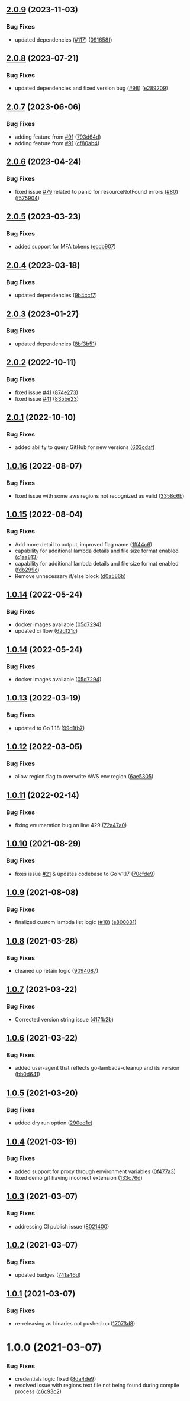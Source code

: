 ## [2.0.9](https://github.com/karl-cardenas-coding/go-lambda-cleanup/compare/v2.0.8...v2.0.9) (2023-11-03)


### Bug Fixes

* updated dependencies ([#117](https://github.com/karl-cardenas-coding/go-lambda-cleanup/issues/117)) ([091658f](https://github.com/karl-cardenas-coding/go-lambda-cleanup/commit/091658f97e0374fbc7092c0a4ca87b9a6d60c793))

## [2.0.8](https://github.com/karl-cardenas-coding/go-lambda-cleanup/compare/v2.0.7...v2.0.8) (2023-07-21)


### Bug Fixes

* updated dependencies and fixed version bug ([#98](https://github.com/karl-cardenas-coding/go-lambda-cleanup/issues/98)) ([e289209](https://github.com/karl-cardenas-coding/go-lambda-cleanup/commit/e289209d1ad09b82ac9917dc17b6c5d536fdb20a))

## [2.0.7](https://github.com/karl-cardenas-coding/go-lambda-cleanup/compare/v2.0.6...v2.0.7) (2023-06-06)


### Bug Fixes

* adding feature from [#91](https://github.com/karl-cardenas-coding/go-lambda-cleanup/issues/91) ([793d64d](https://github.com/karl-cardenas-coding/go-lambda-cleanup/commit/793d64dde00a24dabdb77ef0d90385d32394b82f))
* adding feature from [#91](https://github.com/karl-cardenas-coding/go-lambda-cleanup/issues/91) ([cf80ab4](https://github.com/karl-cardenas-coding/go-lambda-cleanup/commit/cf80ab48750e2b77870a44bb5482ed07efaaff06))

## [2.0.6](https://github.com/karl-cardenas-coding/go-lambda-cleanup/compare/v2.0.5...v2.0.6) (2023-04-24)


### Bug Fixes

* fixed issue [#79](https://github.com/karl-cardenas-coding/go-lambda-cleanup/issues/79) related to panic for resourceNotFound errors ([#80](https://github.com/karl-cardenas-coding/go-lambda-cleanup/issues/80)) ([f575904](https://github.com/karl-cardenas-coding/go-lambda-cleanup/commit/f5759048ff2525f1dd8696cfb77689a687fc4295))

## [2.0.5](https://github.com/karl-cardenas-coding/go-lambda-cleanup/compare/v2.0.4...v2.0.5) (2023-03-23)


### Bug Fixes

* added support for MFA tokens ([eccb907](https://github.com/karl-cardenas-coding/go-lambda-cleanup/commit/eccb907bae2ff72b73d7119aa1638aec45fb9e55))

## [2.0.4](https://github.com/karl-cardenas-coding/go-lambda-cleanup/compare/v2.0.3...v2.0.4) (2023-03-18)


### Bug Fixes

* updated dependencies ([9b4ccf7](https://github.com/karl-cardenas-coding/go-lambda-cleanup/commit/9b4ccf7c2d98b6fae3acf96a826379c46e2d6731))

## [2.0.3](https://github.com/karl-cardenas-coding/go-lambda-cleanup/compare/v2.0.2...v2.0.3) (2023-01-27)


### Bug Fixes

* updated dependencies ([8bf3b51](https://github.com/karl-cardenas-coding/go-lambda-cleanup/commit/8bf3b511b03a6fcc5a31fc1b8f7594f56d2a7b43))

## [2.0.2](https://github.com/karl-cardenas-coding/go-lambda-cleanup/compare/v2.0.1...v2.0.2) (2022-10-11)


### Bug Fixes

* fixed issue [#41](https://github.com/karl-cardenas-coding/go-lambda-cleanup/issues/41) ([874e273](https://github.com/karl-cardenas-coding/go-lambda-cleanup/commit/874e27353086d3eaee06843f988346d5f1ca0404))
* fixed issue [#41](https://github.com/karl-cardenas-coding/go-lambda-cleanup/issues/41) ([835be23](https://github.com/karl-cardenas-coding/go-lambda-cleanup/commit/835be234d8860cf0b5555b071377ec3d1a3b04c6))

## [2.0.1](https://github.com/karl-cardenas-coding/go-lambda-cleanup/compare/v2.0.0...v2.0.1) (2022-10-10)


### Bug Fixes

* added ability to query GitHub for new versions ([603cdaf](https://github.com/karl-cardenas-coding/go-lambda-cleanup/commit/603cdaf7fb146abf13f51375628723975caf284f))

## [1.0.16](https://github.com/karl-cardenas-coding/go-lambda-cleanup/compare/v1.0.15...v1.0.16) (2022-08-07)


### Bug Fixes

* fixed issue with some aws regions not recognized as valid ([3358c6b](https://github.com/karl-cardenas-coding/go-lambda-cleanup/commit/3358c6ba00f15a1c451ee42ca5c3695dc019a1f4))

## [1.0.15](https://github.com/karl-cardenas-coding/go-lambda-cleanup/compare/v1.0.14...v1.0.15) (2022-08-04)


### Bug Fixes

* Add more detail to output, improved flag name ([1ff44c6](https://github.com/karl-cardenas-coding/go-lambda-cleanup/commit/1ff44c6257e648deb79ffaf4b5c3b219e55de984))
* capability for additional lambda details and file size format enabled ([c1aa813](https://github.com/karl-cardenas-coding/go-lambda-cleanup/commit/c1aa813b6ab26bc0b3d5c2a2e2f6f527da743b0f))
* capability for additional lambda details and file size format enabled ([fdb299c](https://github.com/karl-cardenas-coding/go-lambda-cleanup/commit/fdb299cac0e0da231aea0c7461b0f0ed2596ca34))
* Remove unnecessary if/else block ([d0a586b](https://github.com/karl-cardenas-coding/go-lambda-cleanup/commit/d0a586bb6e5feaa11f47896b6072b3c6f440df92))

## [1.0.14](https://github.com/karl-cardenas-coding/go-lambda-cleanup/compare/v1.0.13...v1.0.14) (2022-05-24)


### Bug Fixes

* docker images available ([05d7294](https://github.com/karl-cardenas-coding/go-lambda-cleanup/commit/05d7294980cb2ea19fb64bf951dfad5559ec4f22))
* updated ci flow ([62df21c](https://github.com/karl-cardenas-coding/go-lambda-cleanup/commit/62df21c5271a8a80cdca5e7a609a7ad22ba7a793))

## [1.0.14](https://github.com/karl-cardenas-coding/go-lambda-cleanup/compare/v1.0.13...v1.0.14) (2022-05-24)


### Bug Fixes

* docker images available ([05d7294](https://github.com/karl-cardenas-coding/go-lambda-cleanup/commit/05d7294980cb2ea19fb64bf951dfad5559ec4f22))

## [1.0.13](https://github.com/karl-cardenas-coding/go-lambda-cleanup/compare/v1.0.12...v1.0.13) (2022-03-19)


### Bug Fixes

* updated to Go 1.18 ([99d1fb7](https://github.com/karl-cardenas-coding/go-lambda-cleanup/commit/99d1fb7ceadb068c6852c3b7efa0f13d1baf970a))

## [1.0.12](https://github.com/karl-cardenas-coding/go-lambda-cleanup/compare/v1.0.11...v1.0.12) (2022-03-05)


### Bug Fixes

* allow region flag to overwrite AWS env region ([6ae5305](https://github.com/karl-cardenas-coding/go-lambda-cleanup/commit/6ae5305855dc4d4defa7ef453900cf363e199643))

## [1.0.11](https://github.com/karl-cardenas-coding/go-lambda-cleanup/compare/v1.0.10...v1.0.11) (2022-02-14)


### Bug Fixes

* fixing enumeration bug on line 429 ([72a47a0](https://github.com/karl-cardenas-coding/go-lambda-cleanup/commit/72a47a0be4d8304f64dda91362c82bec71a3ad10))

## [1.0.10](https://github.com/karl-cardenas-coding/go-lambda-cleanup/compare/v1.0.9...v1.0.10) (2021-08-29)


### Bug Fixes

* fixes issue [#21](https://github.com/karl-cardenas-coding/go-lambda-cleanup/issues/21) & updates codebase to Go v1.17 ([70cfde9](https://github.com/karl-cardenas-coding/go-lambda-cleanup/commit/70cfde9d8f2ffb34e8ad7827adb3b786e490ca82))

## [1.0.9](https://github.com/karl-cardenas-coding/go-lambda-cleanup/compare/v1.0.8...v1.0.9) (2021-08-08)


### Bug Fixes

* finalized custom lambda list logic ([#18](https://github.com/karl-cardenas-coding/go-lambda-cleanup/issues/18)) ([e800881](https://github.com/karl-cardenas-coding/go-lambda-cleanup/commit/e800881443cd009b8cf8356e01c4f36705c2d9b5))

## [1.0.8](https://github.com/karl-cardenas-coding/go-lambda-cleanup/compare/v1.0.7...v1.0.8) (2021-03-28)


### Bug Fixes

* cleaned up retain logic ([9094087](https://github.com/karl-cardenas-coding/go-lambda-cleanup/commit/909408731890d16dfb6674b30553034e9025cc5d))

## [1.0.7](https://github.com/karl-cardenas-coding/go-lambda-cleanup/compare/v1.0.6...v1.0.7) (2021-03-22)


### Bug Fixes

* Corrected version string issue ([417fb2b](https://github.com/karl-cardenas-coding/go-lambda-cleanup/commit/417fb2b54b4feba053cd290965df2aace29c3b3d))

## [1.0.6](https://github.com/karl-cardenas-coding/go-lambda-cleanup/compare/v1.0.5...v1.0.6) (2021-03-22)


### Bug Fixes

* added user-agent that reflects go-lambada-cleanup and its version ([bb0d641](https://github.com/karl-cardenas-coding/go-lambda-cleanup/commit/bb0d641be80219703e9cef233789b78d85461ef1))

## [1.0.5](https://github.com/karl-cardenas-coding/go-lambda-cleanup/compare/v1.0.4...v1.0.5) (2021-03-20)


### Bug Fixes

* added dry run option ([290ed1e](https://github.com/karl-cardenas-coding/go-lambda-cleanup/commit/290ed1e0034e0b9a6996205c6885cd186c31a1f7))

## [1.0.4](https://github.com/karl-cardenas-coding/go-lambda-cleanup/compare/v1.0.3...v1.0.4) (2021-03-19)


### Bug Fixes

* added support for proxy through environment variables ([0f477a3](https://github.com/karl-cardenas-coding/go-lambda-cleanup/commit/0f477a3a8617e8eb4dc294f20edc5568f63fb5d4))
* fixed demo gif having incorrect extension ([133c76d](https://github.com/karl-cardenas-coding/go-lambda-cleanup/commit/133c76d398ed580fbb6dd152f172a1ac5613b58d))

## [1.0.3](https://github.com/karl-cardenas-coding/go-lambda-cleanup/compare/v1.0.2...v1.0.3) (2021-03-07)


### Bug Fixes

* addressing CI publish issue ([8021400](https://github.com/karl-cardenas-coding/go-lambda-cleanup/commit/802140096397021c8dadbaffb3ad07a1be22437d))

## [1.0.2](https://github.com/karl-cardenas-coding/go-lambda-cleanup/compare/v1.0.1...v1.0.2) (2021-03-07)


### Bug Fixes

* updated badges ([741a46d](https://github.com/karl-cardenas-coding/go-lambda-cleanup/commit/741a46de5f1995ca87910bf5ea4815e08683161a))

## [1.0.1](https://github.com/karl-cardenas-coding/go-lambda-cleanup/compare/v1.0.0...v1.0.1) (2021-03-07)


### Bug Fixes

* re-releasing as binaries not pushed up ([17073d8](https://github.com/karl-cardenas-coding/go-lambda-cleanup/commit/17073d8a545212478af1d30fd48c184c01233acb))

# 1.0.0 (2021-03-07)


### Bug Fixes

* credentials logic fixed ([8da4de9](https://github.com/karl-cardenas-coding/go-lambda-cleanup/commit/8da4de9512a13e573558b5d3a4aa50706b8cc75b))
* resolved issue with regions text file not being found during compile process ([c6c93c2](https://github.com/karl-cardenas-coding/go-lambda-cleanup/commit/c6c93c27177658f0dbe8fb6ff1041769014971f5))
